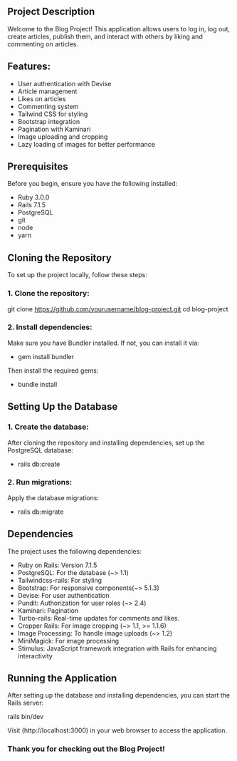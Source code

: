 ## Project Description

Welcome to the Blog Project! This application allows users to log in, log out, create articles, publish them, and interact with others by liking and commenting on articles.

## Features:

- User authentication with Devise
- Article management
- Likes on articles
- Commenting system
- Tailwind CSS for styling
- Bootstrap integration
- Pagination with Kaminari
- Image uploading and cropping
- Lazy loading of images for better performance

## Prerequisites

Before you begin, ensure you have the following installed:

- Ruby 3.0.0
- Rails 7.1.5
- PostgreSQL
- git
- node
- yarn

## Cloning the Repository

To set up the project locally, follow these steps:

### 1. Clone the repository:

   git clone https://github.com/yourusername/blog-project.git
   cd blog-project

### 2. Install dependencies:

   Make sure you have Bundler installed. If not, you can install it via:

 -  gem install bundler

   Then install the required gems:

 -  bundle install

## Setting Up the Database

### 1. Create the database:

   After cloning the repository and installing dependencies, set up the PostgreSQL database:

 -  rails db:create
   
### 2. Run migrations:

   Apply the database migrations:

 -  rails db:migrate 

## Dependencies

The project uses the following dependencies:

- Ruby on Rails: Version 7.1.5
- PostgreSQL: For the database (~> 1.1)
- Tailwindcss-rails: For styling
- Bootstrap: For responsive components(~> 5.1.3)
- Devise: For user authentication
- Pundit: Authorization for user roles (~> 2.4)
- Kaminari: Pagination
- Turbo-rails: Real-time updates for comments and likes.
- Cropper Rails: For image cropping (~> 1.1, >= 1.1.6)
- Image Processing: To handle image uploads (~> 1.2)
- MiniMagick: For image processing
- Stimulus: JavaScript framework integration with Rails for enhancing interactivity

## Running the Application

After setting up the database and installing dependencies, you can start the Rails server:

rails bin/dev

Visit (http://localhost:3000) in your web browser to access the application.

### Thank you for checking out the Blog Project! 

